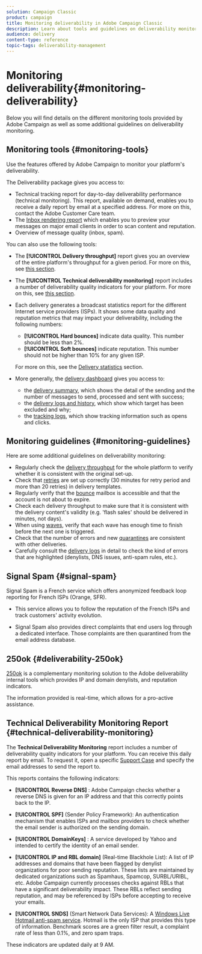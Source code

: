 ```yaml
---
solution: Campaign Classic
product: campaign
title: Monitoring deliverability in Adobe Campaign Classic
description: Learn about tools and guidelines on deliverability monitoring in Adobe Campaign Classic.
audience: delivery
content-type: reference
topic-tags: deliverability-management
---
```


# Monitoring deliverability{#monitoring-deliverability}

Below you will find details on the different monitoring tools provided by Adobe Campaign as well as some additional guidelines on deliverability monitoring.

## Monitoring tools {#monitoring-tools}

Use the features offered by Adobe Campaign to monitor your platform's deliverability.

The Deliverability package gives you access to:

* Technical tracking report for day-to-day deliverability performance (technical monitoring). This report, available on demand, enables you to receive a daily report by email at a specified address. For more on this, contact the Adobe Customer Care team.
* The [Inbox rendering report](../../delivery/using/inbox-rendering.md) which enables you to preview your messages on major email clients in order to scan content and reputation.
* Overview of message quality (inbox, spam).

You can also use the following tools:

* The **[!UICONTROL Delivery throughput]** report gives you an overview of the entire platform's throughput for a given period. For more on this, see [this section](../../reporting/using/global-reports.md#delivery-throughput).
* The **[!UICONTROL Technical deliverability monitoring]** report includes a number of deliverability quality indicators for your platform. For more on this, see [this section](#technical-deliverability-monitoring).
* Each delivery generates a broadcast statistics report for the different Internet service providers (ISPs). It shows some data quality and reputation metrics that may impact your deliverability, including the following numbers:
    * **[!UICONTROL Hard bounces]** indicate data quality. This number should be less than 2%.
    * **[!UICONTROL Soft bounces]** indicate reputation. This number should not be higher than 10% for any given ISP.
    
    For more on this, see the [Delivery statistics](../../reporting/using/global-reports.md#delivery-statistics) section.
* More generally, the [delivery dashboard](../../delivery/using/about-delivery-monitoring.md) gives you access to:
    * the [delivery summary](../../delivery/using/delivery-dashboard.md#delivery-summary), which shows the detail of the sending and the number of messages to send, processed and sent with success;
    * the [delivery logs and history](../../delivery/using/delivery-dashboard.md#delivery-logs-and-history), which show which target has been excluded and why;
    * the [tracking logs](../../delivery/using/delivery-dashboard.md#tracking-logs), which show tracking information such as opens and clicks.

## Monitoring guidelines {#monitoring-guidelines}

Here are some additional guidelines on deliverability monitoring:

* Regularly check the [delivery throughput](../../reporting/using/global-reports.md#delivery-throughput) for the whole platform to verify whether it is consistent with the original set-up.
* Check that [retries](../../delivery/using/understanding-delivery-failures.md#retries-after-a-delivery-temporary-failure) are set up correctly (30 minutes for retry period and more than 20 retries) in delivery templates.
* Regularly verify that the [bounce](../../delivery/using/understanding-delivery-failures.md#bounce-mail-management) mailbox is accessible and that the account is not about to expire.
* Check each delivery throughput to make sure that it is consistent with the delivery content's validity (e.g. 'flash sales' should be delivered in minutes, not days).
* When using [waves](../../delivery/using/steps-sending-the-delivery.md#sending-using-multiple-waves), verify that each wave has enough time to finish before the next one is triggered.
* Check that the number of errors and new [quarantines](../../delivery/using/understanding-quarantine-management.md) are consistent with other deliveries.
* Carefully consult the [delivery logs](../../delivery/using/delivery-dashboard.md#delivery-logs-and-history) in detail to check the kind of errors that are highlighted (denylists, DNS issues, anti-spam rules, etc.).

## Signal Spam {#signal-spam}

Signal Spam is a French service which offers anonymized feedback loop reporting for French ISPs (Orange, SFR).

* This service allows you to follow the reputation of the French ISPs and track customers' activity evolution.

* Signal Spam also provides direct complaints that end users log through a dedicated interface. Those complaints are then quarantined from the email address database.

## 250ok {#deliverability-250ok}

[250ok](https://250ok.com/) is a complementary monitoring solution to the Adobe deliverability internal tools which provides IP and domain denylists, and reputation indicators.

The information provided is real-time, which allows for a pro-active assistance.

## Technical Deliverability Monitoring Report {#technical-deliverability-monitoring}

The **Technical Deliverability Monitoring** report includes a number of deliverability quality indicators for your platform. You can receive this daily report by email. To request it, open a specific [Support Case](https://helpx.adobe.com/enterprise/admin-guide.html/enterprise/using/support-for-experience-cloud.ug.html) and specify the email addresses to send the report to.

This reports contains the following indicators:

* **[!UICONTROL Reverse DNS]** : Adobe Campaign checks whether a reverse DNS is given for an IP address and that this correctly points back to the IP.

* **[!UICONTROL SPF]** (Sender Policy Framework): An authentication mechanism that enables ISPs and mailbox providers to check whether the email sender is authorized on the sending domain.
    
* **[!UICONTROL DomainKeys]** : A service developed by Yahoo and intended to certify the identity of an email sender.

* **[!UICONTROL IP and RBL domain]** (Real-time Blackhole List): A list of IP addresses and domains that have been flagged by denylist organizations for poor sending reputation. These lists are maintained by dedicated organizations such as Spamhaus, Spamcop, SURBL/URIBL, etc. Adobe Campaign currently processes checks against RBLs that have a significant deliverability impact. These RBLs reflect sending reputation, and may be referenced by ISPs before accepting to receive your emails.

* **[!UICONTROL SNDS]** (Smart Network Data Services): A [Windows Live Hotmail anti-spam service](https://sendersupport.olc.protection.outlook.com/snds/FAQ.aspx). Hotmail is the only ISP that provides this type of information. Benchmark scores are a green filter result, a complaint rate of less than 0.1%, and zero spam traps.

These indicators are updated daily at 9 AM.


<!--### Delivery Reports - Broadcast Statistics {#broadcast-statistics}

Each delivery will generate a broadcast statistics report when you open a delivery in the “Deliveries List”, which includes some reputation metrics that may impact your deliverability.-->
